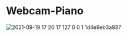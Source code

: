 # Webcam-Piano
![2021-09-19 17 20 17 127 0 0 1 1d4e9eb3a937](https://user-images.githubusercontent.com/8512868/133933018-90601b5e-7966-466e-87ea-11007b26ad92.jpg)
